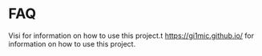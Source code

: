 FAQ
===


Visi for information on how to use this project.t https://gi1mic.github.io/ for information on how to use this project. 
